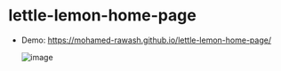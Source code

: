 # lettle-lemon-home-page
- Demo: https://mohamed-rawash.github.io/lettle-lemon-home-page/




  ![image](https://github.com/mohamed-rawash/lettle-lemon-home-page/assets/81307786/e44ccf7e-c256-4c7f-9ef2-386e56d12fde)


